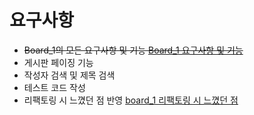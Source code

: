 # 요구사항
* ~~Board_1의 모든 요구사항 및 기능 [Board_1 요구사항 및 기능](https://github.com/growinghsb/board_1)~~
* 게시판 페이징 기능
* 작성자 검색 및 제목 검색
* 테스트 코드 작성
* 리팩토링 시 느꼈던 점 반영 [board_1 리팩토링 시 느꼈던 점](https://github.com/growinghsb/board_1_refactoring)   

